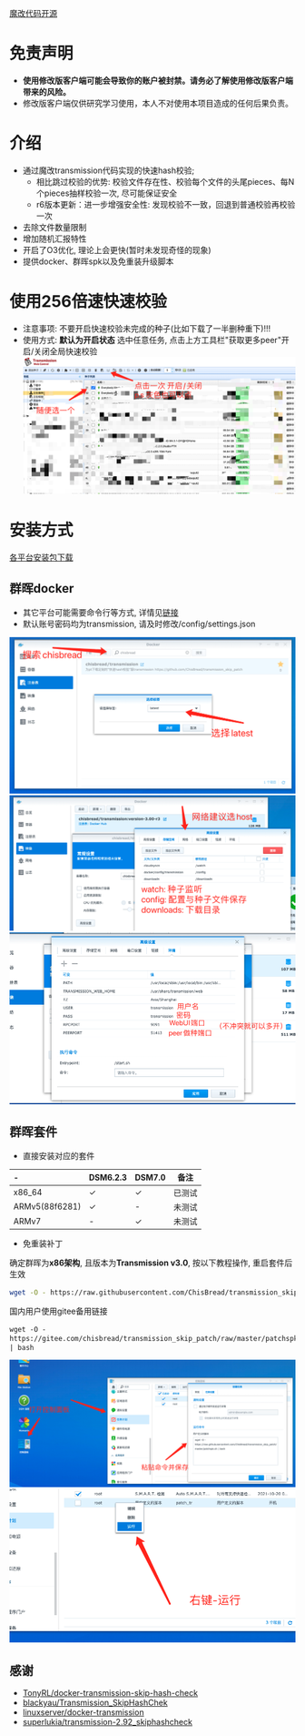 [魔改代码开源](https://github.com/ChisBread/transmission_pt_edition)

# 免责声明

- **使用修改版客户端可能会导致你的账户被封禁。请务必了解使用修改版客户端带来的风险。**
- 修改版客户端仅供研究学习使用，本人不对使用本项目造成的任何后果负责。

# 介绍

- 通过魔改transmission代码实现的快速hash校验;
  - 相比跳过校验的优势: 校验文件存在性、校验每个文件的头尾pieces、每N个pieces抽样校验一次, 尽可能保证安全
  - r6版本更新：进一步增强安全性: 发现校验不一致，回退到普通校验再校验一次
- 去除文件数量限制
- 增加随机汇报特性
- 开启了O3优化, 理论上会更快(暂时未发现奇怪的现象)
- 提供docker、群晖spk以及免重装升级脚本

# 使用256倍速快速校验
- 注意事项: 不要开启快速校验未完成的种子(比如下载了一半删种重下)!!!
- 使用方式: **默认为开启状态** 选中任意任务, 点击上方工具栏"获取更多peer"开启/关闭全局快速校验
![image](https://github.com/ChisBread/transmission_skip_patch/raw/master/%20resource/switch_1.png)

# 安装方式
[各平台安装包下载](https://github.com/ChisBread/transmission_pt_edition/releases)

## 群晖docker
- 其它平台可能需要命令行等方式, 详情见[链接](https://hub.docker.com/repository/docker/chisbread/transmission)
- 默认账号密码均为transmission, 请及时修改/config/settings.json

![image](https://github.com/ChisBread/transmission_skip_patch/raw/master/%20resource/docker_1.png)
![image](https://github.com/ChisBread/transmission_skip_patch/raw/master/%20resource/docker_2.png)
![image](https://github.com/ChisBread/transmission_skip_patch/raw/master/%20resource/docker_3.png)

## 群晖套件

- 直接安装对应的套件

| - | DSM6.2.3 | DSM7.0 | 备注 |
| :--------  | :-----  | :----  | :----:  |
| x86_64 | ✓ | ✓ | 已测试 |
| ARMv5(88f6281) | ✓ | - | 未测试 |
| ARMv7 | - | ✓ | 未测试 |

- 免重装补丁

确定群晖为**x86架构**, 且版本为**Transmission v3.0**, 按以下教程操作, 重启套件后生效

```bash
wget -O - https://raw.githubusercontent.com/ChisBread/transmission_skip_patch/master/patchspk.sh | bash
```

国内用户使用gitee备用链接

```
wget -O - https://gitee.com/chisbread/transmission_skip_patch/raw/master/patchspk.sh | bash
```

![image](https://github.com/ChisBread/transmission_skip_patch/raw/master/%20resource/patch_1.jpg)
![image](https://github.com/ChisBread/transmission_skip_patch/raw/master/%20resource/patch_2.jpg)

## 感谢

- [TonyRL/docker-transmission-skip-hash-check](https://github.com/TonyRL/docker-transmission-skip-hash-check)
- [blackyau/Transmission_SkipHashChek](https://github.com/blackyau/Transmission_SkipHashChek/)
- [linuxserver/docker-transmission](https://github.com/linuxserver/docker-transmission)
- [superlukia/transmission-2.92_skiphashcheck](https://github.com/superlukia/transmission-2.92_skiphashcheck)
